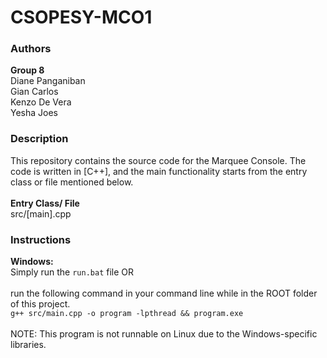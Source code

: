 # CSOPESY-MCO1
### Authors 
**Group 8**<br>
Diane Panganiban<br>
Gian Carlos<br>
Kenzo De Vera<br>
Yesha Joes<br>

### Description
This repository contains the source code for the Marquee Console. 
The code is written in [C++], and the main functionality 
starts from the entry class or file mentioned below.<br>
<br>
**Entry Class/ File**<br>
src/[main].cpp

### Instructions
**Windows:**<br>
Simply run the ```run.bat``` file OR<br>
<br>
run the following command in your command line while in the ROOT folder of this project.<br>
```g++ src/main.cpp -o program -lpthread && program.exe```<br>
<br>
NOTE: This program is not runnable on Linux due to the Windows-specific libraries.<br>
